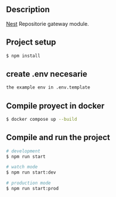  

## Description

[Nest](https://github.com/nestjs/nest) Repositorie gateway module.

## Project setup

```bash
$ npm install
```
## create .env necesarie 

```bash
the example env in .env.template
```
## Compile proyect in docker 

```bash
$ docker compose up --build
```


## Compile and run the project

```bash
# development
$ npm run start

# watch mode
$ npm run start:dev

# production mode
$ npm run start:prod
```

 

 